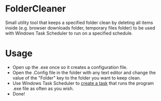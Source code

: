 # FolderCleaner
Small utility tool that keeps a specified folder clean by deleting all items inside (e.g. browser downloads folder, temporary files folder) to be used with Windows Task Scheduler to run on a specified schedule.

# Usage
* Open up the .exe once so it creates a configuration file.
* Open the .Config file in the folder with any text editor and change the value of the "Folder" key to the folder you want to keep clean.
* Use Windows Task Scheduler to [create a task](https://technet.microsoft.com/en-us/library/cc748993(v=ws.11).aspx) that runs the program .exe file as often as you wish.
* Done!
